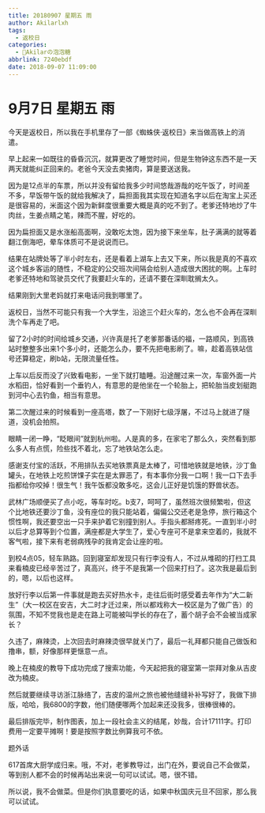 ```yaml
---
title: 20180907 星期五 雨
author: Akilarlxh
tags:
  - 返校日
categories:
  - 🍬Akilarの泡泡糖
abbrlink: 7240ebdf
date: 2018-09-07 11:09:00
---
```

# 9月7日 星期五 雨

今天是返校日，所以我在手机里存了一部《蜘蛛侠·返校日》来当做高铁上的消遣。

早上起来一如既往的昏昏沉沉，就算更改了睡觉时间，但是生物钟这东西不是一天两天就能纠正回来的。老爸今天没去卖猪肉，算是要送送我。

因为是12点半的车票，所以并没有留给我多少时间悠哉游哉的吃午饭了，时间差不多，早饭带午饭的就给我解决了，扁担面我其实现在知道名字以后在淘宝上买还是很容易的，米面这个因为新鲜度很重要大概是真的吃不到了。老爹还特地炒了牛肉丝，生姜点睛之笔，辣而不腥，好吃的。

因为扁担面又是水涨船高面啊，没敢吃太饱，因为接下来坐车，肚子满满的就等着翻江倒海吧，晕车体质可不是说说而已。

结果在站牌处等了半小时左右，还是看着上湖车上去又下来，所以我是真的不喜欢这个城乡客运的随性，不稳定的公交班次间隔会给别人造成很大困扰的啊。上车时老爹还特地和驾驶员交代了我要赶火车的，还请不要在深甽耽搁太久。

结果刚到大里老妈就打来电话问我到哪里了。

返校日，当然不可能只有我一个大学生，沿途三个赶火车的，怎么也不会再在深甽洗个车再走了吧。

留了2小时的时间给城乡交通，兴许真是托了老爹那番话的福，一路顺风，到高铁站时整整多出来1个多小时，还能怎么办，要不先把电影刷了。嘛，趁着高铁站信号还算稳定，刷b站，无限流量任性。

上车以后反而没了兴致看电影，一坐下就打瞌睡。沿途醒过来一次，车窗外面一片水稻田，恰好看到一个垂钓人，有意思的是他坐在一个轮胎上，把轮胎当皮划艇跑到河中心去钓鱼，相当有意思。

第二次醒过来的时候看到一座高塔，数了一下刚好七级浮屠，不过马上就进了隧道，没机会拍照。

眼睛一闭一睁，“眨眼间”就到杭州啦。人是真的多，在家宅了那么久，突然看到那么多人有点慌，险些找不着北，忘了地铁站怎么走。

感谢支付宝的活跃，不用排队去买地铁票真是太棒了，可惜地铁就是地铁，沙丁鱼罐头，在地铁上吃煎饼馃子实在是太罪恶了，有本事你分我一口啊！我一口下去手指都给你咬掉！很生气！我午饭都没敢多吃，这会儿正好是饥饿的野兽状态。

武林广场顺便买了点小吃，等车时吃。b支7，呵呵了，虽然班次很频繁啦，但这个比地铁还要沙丁鱼，没有座位的我只能站着，偏偏公交还老是急停，旅行箱这个惯性啊，我还要空出一只手来护着它别撞到别人。手指头都掰疼死。一直到半小时以后才总算等到个位置，满座都是大学生了，爱心专座可不是拿来空着的，我就不客气啦，接下来有老弱病残孕的我肯定会让座的啦。

到校4点05，轻车熟路。回到寝室却发现只有行李没有人，不过从堆砌的打扫工具来看楠皮已经辛苦过了，真高兴，终于不是我第一个回来打扫了。这次我是最后到的，嗯，以后也这样。

放好行李以后第一件事就是跑去买好热水卡，走往后街时感受着去年作为“大二新生”（大一校区在安吉，大二时才迁过来，所以都戏称大一校区是为了做广告）的氛围，不知不觉我也是走在路上可能被叫学长的存在了，蓄个胡子会不会被当成家长？

久违了，麻辣烫，上次回去时麻辣烫很早就关门了，最后一礼拜都只能自己做饭和撸串，额，好像那样更惬意一点。

晚上在楠皮的教导下成功完成了搜索功能，今天起把我的寝室第一崇拜对象从吉皮改为楠皮。

然后就要继续寻访浙江脉络了，吉皮的温州之旅也被他缝缝补补写好了，我做下排版，哈哈，我6800的字数，他们随便哪两个加起来还没我多，很棒很棒的。

最后排版完毕，制作图表，加上一段社会主义的结尾，妙哉，合计17111字。打印费用一定要平摊啊！要是按照字数比例算我可不依。

题外话

617首席大厨学成归来。哦，不对，老爹教导过，出门在外，要说自己不会做菜，等到别人都不会的时候再站出来说一句可以试试。嗯，很不错。

所以说，我不会做菜。但是你们执意要吃的话，如果中秋国庆元旦不回家，那么我可以试试。


